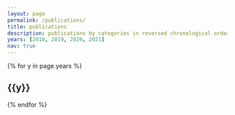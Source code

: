 ```yaml
---
layout: page
permalink: /publications/
title: publications
description: publications by categories in reversed chronological order.
years: [2018, 2019, 2020, 2021]
nav: true
---
```


<div class="publications">

{% for y in page.years %}
  <h2 class="year">{{y}}</h2>

{% endfor %}

</div>
